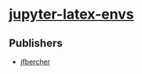 # [jupyter-latex-envs](https://pypi.org/project/jupyter-latex-envs)



## Publishers
- [jfbercher](https://pypi.org/user/jfbercher)

